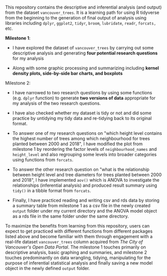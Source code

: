 This repository contains the descriptive and inferential analysis (and output) from the dataset `vancouver_trees`. It is a learning path for using R tidyverse from the beginning to the generation of final output of analysis using libraries including `dplyr`, `ggplot2`, `tidyr`, `broom`, `lubridate`, `readr`, `forcats,` etc.

**Milestone 1**:

-   I have explored the dataset of `vancouver_trees` by carrying out some descriptive analysis and generating **four potential research questions** for my analysis

-   Along with some graphic processing and summarizing including **kernel density plots, side-by-side bar charts, and boxplots**

Milestone 2:

-   I have narrowed to two research questions by using some functions (e.g. `dplyr` function) to generate **two versions of data** appropriate for my analysis of the two research questions.

-   I have also checked whether my dataset is tidy or not and did some practice by untidying my tidy data and re-tidying back to its original format.

-   To answer one of my research questions on "which height level contains the highest number of trees among which neighbourhood for trees planted between 2000 and 2018", I have modified the plot from milestone 1 by reordering the factor levels of `neighbourhood_names` and `height_level` and also regrouping some levels into broader categories using functions from `forcats`.

-   To answer the other research question on "what is the relationship between height level and tree diameters for trees planted between 2000 and 2018", I have implemented `aov()` which is ANOVA to investigate the relationships (inferential analysis) and produced result summary using `tidy()` in a tibble format from `forcats`.

-   Finally, I have practiced reading and writing csv and rds data by storing a summary table from milestone 1 as a csv file in the newly created `output` folder under my current directory and the ANOVA model object as a rds file in the same folder under the same directory.

To maximize the benefits from learning from this repository, users can expect to get practiced with different functions from different packages listed above and become familiar with them through engagement with a real-life dataset `vancouver_trees` column acquired from *The City of Vancouver's Open Data Portal*. The milestone 1 touches primarily on descriptive analysis, basic graphing and summaries, and milestone 2 touches predominantly on data wrangling, tidying, manipulating for the purpose of inferential statistical analysis and finally saving a new model object in the newly defined `output` folder.
